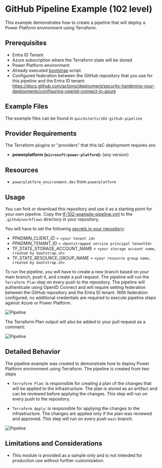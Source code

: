 <!-- This document is auto-generated. Do not edit directly. Make changes to README.md.tmpl instead. -->
# GitHub Pipeline Example (102 level)

This example demonstrates how to create a pipeline that will deploy a Power Platform environment using Terraform.

## Prerequisites

- Entra ID Tenant
- Azure subscription where the Terraform state will be stored
- Power Platform environment
- Already executed [bootstrap](../../bootstrap/README.md) script
- Configured federation between the GitHub repository that you use for this pipeline and the Entra ID tenant: <https://docs.github.com/actions/deployment/security-hardening-your-deployments/configuring-openid-connect-in-azure>

## Example Files

The example files can be found in `quickstarts/102-github-pipeline`

## Provider Requirements

The Terraform plugins or "providers" that this IaC deployment requires are:

- **powerplatform (`microsoft/power-platform`):** (any version)

## Resources

- `powerplatform_environment.dev` from `powerplatform`

## Usage

You can fork or download this repository and use it as a starting point for your own pipeline. Copy the [tf-102-example-pipeline.yml](./tf-102-example-pipeline.yml) to the `.github/workflows` directory in your repository.

You will have to set the following [secrets in your repository](https://docs.github.com/en/actions/writing-workflows/choosing-what-your-workflow-does/store-information-in-variables#creating-configuration-variables-for-a-repository):

- PPADMIN_CLIENT_ID = `<your tenant id>`
- PPADMIN_TENANT_ID = `<bootstrapped service principal tenantId>`
- TF_STATE_STORAGE_ACCOUNT_NAME = `<your storage account name, created by bootstrap.sh>`
- TF_STATE_RESOURCE_GROUP_NAME  = `<your resource group name, created by bootstrap.sh>`

To run the pipeline, you will have to create a new branch based on your main branch, push it, and create a pull request. The pipeline will run the `Terraform Plan` step on every push to the repository.
The pipeline will authenticate using OpenID Connect and will require setting federation between the GitHub repository and the Entra ID tenant. With federation configured, no additional credentials are required to execute pipeline steps against Azure or Power Platform.

![Pipeline](images/pipeline1.png)

The Terraform Plan output will also be added to your pull request as a comment:

![Pipeline](images/plan_output.png)

## Detailed Behavior

The pipeline example was created to demonstrate how to deploy Power Platform environment using Terraform. The pipeline is created from two steps

- `Terraform Plan`: is responsible for creating a plan of the changes that will be applied to the infrastructure. The plan is stored as an artifact and can be reviewed before applying the changes. This step will run on every push to the repository.

- `Terraform Apply`: is responsible for applying the changes to the infrastructure. The changes are applied only if the plan was reviewed and approved. This step will run on every push `main` branch.

![Pipeline](images/pipeline2.png)

## Limitations and Considerations

- This module is provided as a sample only and is not intended for production use without further customization.
